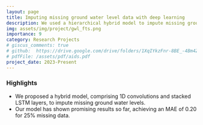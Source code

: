```yaml
---
layout: page
title: Imputing missing ground water level data with deep learning
description: We used a hierarchical hybrid model to impute missing ground water level time series data.
img: assets/img/project/gwl_fts.png
importance: 9
category: Research Projects
# giscus_comments: true
# github:  https://drive.google.com/drive/folders/1XqIYkzFnr-8BE_-4Bm4Zt4xKXuhPDEUs?usp=sharing
# pdfFile: /assets/pdf/aids.pdf
project_date: 2023-Present
---
```

<h3>Highlights</h3>
<ul>
    <li>We proposed a hybrid model, comprising 1D convolutions and stacked LSTM layers, to impute missing ground water levels.</li>
    <li>Our model has shown promising results so far, achieving an MAE of 0.20 for 25% missing data.</li>
    
</ul>

<!-- <a href='{{ page.github }}'> Github Repository </a> -->
<br>
<!-- <a href='{{ page.pdfFile }}'>Download Full Text</a> -->
